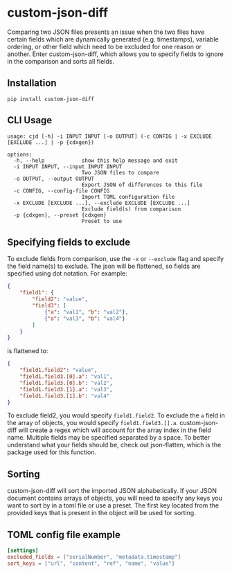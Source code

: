 # custom-json-diff

Comparing two JSON files presents an issue when the two files have certain fields which are 
dynamically generated (e.g. timestamps), variable ordering, or other field which need to be 
excluded for one reason or another. Enter custom-json-diff, which allows you to specify fields to 
ignore in the comparison and sorts all fields.



## Installation
`pip install custom-json-diff`

## CLI Usage
```
usage: cjd [-h] -i INPUT INPUT [-o OUTPUT] (-c CONFIG | -x EXCLUDE [EXCLUDE ...] | -p {cdxgen})

options:
  -h, --help            show this help message and exit
  -i INPUT INPUT, --input INPUT INPUT
                        Two JSON files to compare
  -o OUTPUT, --output OUTPUT
                        Export JSON of differences to this file
  -c CONFIG, --config-file CONFIG
                        Import TOML configuration file
  -x EXCLUDE [EXCLUDE ...], --exclude EXCLUDE [EXCLUDE ...]
                        Exclude field(s) from comparison
  -p {cdxgen}, --preset {cdxgen}
                        Preset to use

```

## Specifying fields to exclude

To exclude fields from comparison, use the `-x` or `--exclude` flag and specify the field name(s) 
to exclude. The json will be flattened, so fields are specified using dot notation. For example:

```json
{
    "field1": {
        "field2": "value", 
        "field3": [
            {"a": "val1", "b": "val2"}, 
            {"a": "val3", "b": "val4"}
        ]
    }
}
```

is flattened to:
```json
{
    "field1.field2": "value",
    "field1.field3.[0].a": "val1",
    "field1.field3.[0].b": "val2",
    "field1.field3.[1].a": "val3",
    "field1.field3.[1].b": "val4"
}
```

To exclude field2, you would specify `field1.field2`. To exclude the `a` field in the array of 
objects, you would specify `field1.field3.[].a`. custom-json-diff will create a regex which will 
account for the array index in the field name. Multiple fields may be specified separated by a 
space. To better understand what your fields should be, check out json-flatten, which is the 
package used for this function.

## Sorting

custom-json-diff will sort the imported JSON alphabetically. If your JSON document contains arrays 
of objects, you will need to specify any keys you want to sort by in a toml file or use a preset.
The first key located from the provided keys that is present in the object will be used for sorting.

## TOML config file example

```toml
[settings]
excluded_fields = ["serialNumber", "metadata.timestamp"]
sort_keys = ["url", "content", "ref", "name", "value"]
```